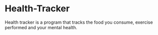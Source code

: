 # Health-Tracker
Health tracker is a program that tracks the food you consume, exercise performed and your mental health.
